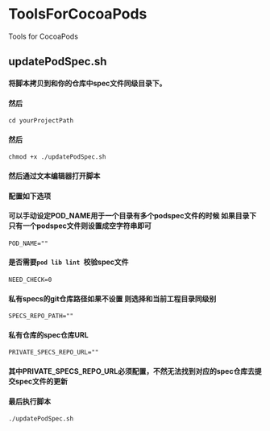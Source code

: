 # ToolsForCocoaPods
Tools for CocoaPods

## updatePodSpec.sh
#### 将脚本拷贝到和你的仓库中spec文件同级目录下。
#### 然后
`
cd yourProjectPath
`
#### 然后
`
chmod +x ./updatePodSpec.sh 
`
#### 然后通过文本编辑器打开脚本
#### 配置如下选项
#### 可以手动设定POD_NAME用于一个目录有多个podspec文件的时候 如果目录下只有一个podspec文件则设置成空字符串即可
`
POD_NAME=""
`
#### 是否需要`pod lib lint `校验spec文件
`
NEED_CHECK=0
`
#### 私有specs的git仓库路径如果不设置 则选择和当前工程目录同级别
`
SPECS_REPO_PATH=""
`
#### 私有仓库的spec仓库URL
`
PRIVATE_SPECS_REPO_URL=""
`

#### 其中PRIVATE_SPECS_REPO_URL必须配置，不然无法找到对应的spec仓库去提交spec文件的更新

#### 最后执行脚本
`
  ./updatePodSpec.sh
`
